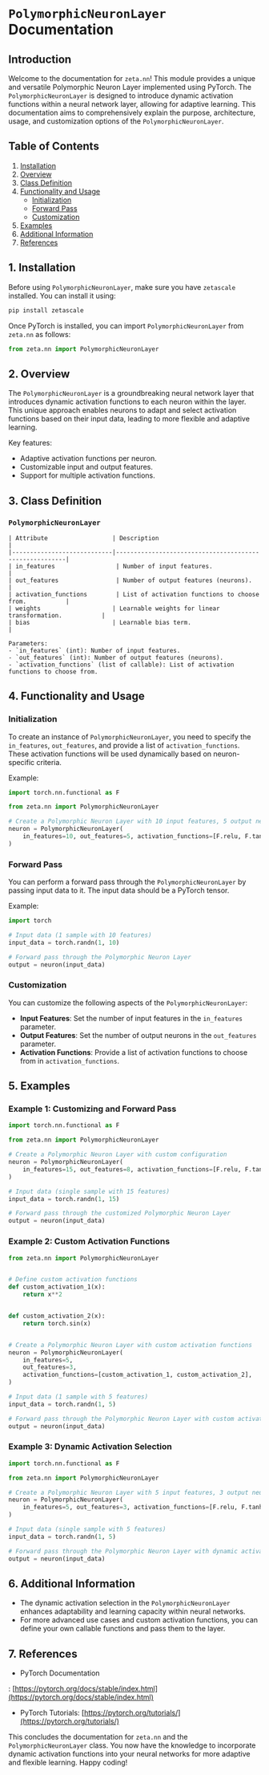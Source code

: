 # `PolymorphicNeuronLayer` Documentation

## Introduction

Welcome to the documentation for `zeta.nn`! This module provides a unique and versatile Polymorphic Neuron Layer implemented using PyTorch. The `PolymorphicNeuronLayer` is designed to introduce dynamic activation functions within a neural network layer, allowing for adaptive learning. This documentation aims to comprehensively explain the purpose, architecture, usage, and customization options of the `PolymorphicNeuronLayer`.

## Table of Contents

1. [Installation](#installation)
2. [Overview](#overview)
3. [Class Definition](#class-definition)
4. [Functionality and Usage](#functionality-and-usage)
    - [Initialization](#initialization)
    - [Forward Pass](#forward-pass)
    - [Customization](#customization)
5. [Examples](#examples)
6. [Additional Information](#additional-information)
7. [References](#references)

## 1. Installation <a name="installation"></a>

Before using `PolymorphicNeuronLayer`, make sure you have `zetascale` installed. You can install it using:

```bash
pip install zetascale
```

Once PyTorch is installed, you can import `PolymorphicNeuronLayer` from `zeta.nn` as follows:

```python
from zeta.nn import PolymorphicNeuronLayer
```

## 2. Overview <a name="overview"></a>

The `PolymorphicNeuronLayer` is a groundbreaking neural network layer that introduces dynamic activation functions to each neuron within the layer. This unique approach enables neurons to adapt and select activation functions based on their input data, leading to more flexible and adaptive learning.

Key features:
- Adaptive activation functions per neuron.
- Customizable input and output features.
- Support for multiple activation functions.

## 3. Class Definition <a name="class-definition"></a>

### `PolymorphicNeuronLayer`

```
| Attribute                  | Description                                            |
|----------------------------|--------------------------------------------------------|
| in_features                 | Number of input features.                              |
| out_features                | Number of output features (neurons).                   |
| activation_functions        | List of activation functions to choose from.           |
| weights                    | Learnable weights for linear transformation.           |
| bias                       | Learnable bias term.                                   |

Parameters:
- `in_features` (int): Number of input features.
- `out_features` (int): Number of output features (neurons).
- `activation_functions` (list of callable): List of activation functions to choose from.
```

## 4. Functionality and Usage <a name="functionality-and-usage"></a>

### Initialization <a name="initialization"></a>

To create an instance of `PolymorphicNeuronLayer`, you need to specify the `in_features`, `out_features`, and provide a list of `activation_functions`. These activation functions will be used dynamically based on neuron-specific criteria.

Example:

```python
import torch.nn.functional as F

from zeta.nn import PolymorphicNeuronLayer

# Create a Polymorphic Neuron Layer with 10 input features, 5 output neurons, and a list of activation functions
neuron = PolymorphicNeuronLayer(
    in_features=10, out_features=5, activation_functions=[F.relu, F.tanh, F.sigmoid]
)
```

### Forward Pass <a name="forward-pass"></a>

You can perform a forward pass through the `PolymorphicNeuronLayer` by passing input data to it. The input data should be a PyTorch tensor.

Example:

```python
import torch

# Input data (1 sample with 10 features)
input_data = torch.randn(1, 10)

# Forward pass through the Polymorphic Neuron Layer
output = neuron(input_data)
```

### Customization <a name="customization"></a>

You can customize the following aspects of the `PolymorphicNeuronLayer`:
- **Input Features**: Set the number of input features in the `in_features` parameter.
- **Output Features**: Set the number of output neurons in the `out_features` parameter.
- **Activation Functions**: Provide a list of activation functions to choose from in `activation_functions`.

## 5. Examples <a name="examples"></a>

### Example 1: Customizing and Forward Pass

```python
import torch.nn.functional as F

from zeta.nn import PolymorphicNeuronLayer

# Create a Polymorphic Neuron Layer with custom configuration
neuron = PolymorphicNeuronLayer(
    in_features=15, out_features=8, activation_functions=[F.relu, F.tanh, F.sigmoid]
)

# Input data (single sample with 15 features)
input_data = torch.randn(1, 15)

# Forward pass through the customized Polymorphic Neuron Layer
output = neuron(input_data)
```

### Example 2: Custom Activation Functions

```python
from zeta.nn import PolymorphicNeuronLayer


# Define custom activation functions
def custom_activation_1(x):
    return x**2


def custom_activation_2(x):
    return torch.sin(x)


# Create a Polymorphic Neuron Layer with custom activation functions
neuron = PolymorphicNeuronLayer(
    in_features=5,
    out_features=3,
    activation_functions=[custom_activation_1, custom_activation_2],
)

# Input data (1 sample with 5 features)
input_data = torch.randn(1, 5)

# Forward pass through the Polymorphic Neuron Layer with custom activations
output = neuron(input_data)
```

### Example 3: Dynamic Activation Selection

```python
import torch.nn.functional as F

from zeta.nn import PolymorphicNeuronLayer

# Create a Polymorphic Neuron Layer with 5 input features, 3 output neurons, and standard activation functions
neuron = PolymorphicNeuronLayer(
    in_features=5, out_features=3, activation_functions=[F.relu, F.tanh, F.sigmoid]
)

# Input data (single sample with 5 features)
input_data = torch.randn(1, 5)

# Forward pass through the Polymorphic Neuron Layer with dynamic activation selection
output = neuron(input_data)
```

## 6. Additional Information <a name="additional-information"></a>

- The dynamic activation selection in the `PolymorphicNeuronLayer` enhances adaptability and learning capacity within neural networks.
- For more advanced use cases and custom activation functions, you can define your own callable functions and pass them to the layer.

## 7. References <a name="references"></a>

- PyTorch Documentation

: [https://pytorch.org/docs/stable/index.html](https://pytorch.org/docs/stable/index.html)
- PyTorch Tutorials: [https://pytorch.org/tutorials/](https://pytorch.org/tutorials/)

This concludes the documentation for `zeta.nn` and the `PolymorphicNeuronLayer` class. You now have the knowledge to incorporate dynamic activation functions into your neural networks for more adaptive and flexible learning. Happy coding!